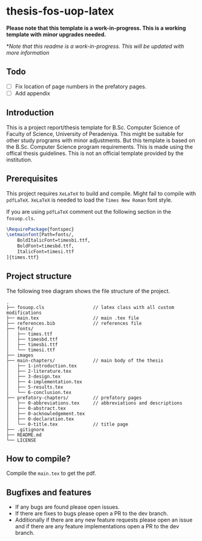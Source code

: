 # thesis-fos-uop-latex

**Please note that this template is a work-in-progress. This is a working template with minor upgrades needed.**

**Note that this readme is a work-in-progress. This will be updated with more information*

## Todo

- [ ] Fix location of page numbers in the prefatory pages.
- [ ] Add appendix

## Introduction

This is a project report/thesis template for B.Sc. Computer Science of Faculty of Science, University of Peradeniya. This might be suitable for other study programs with minor adjustments. But this template is based on the B.Sc. Computer Science program requirements. This is made using the offical thesis guidelines. This is not an official template provided by the institution. 

## Prerequisites

This project requires `XeLaTeX` to build and compile. Might fail to compile with `pdfLaTeX`. `XeLaTeX` is needed to load the `Times New Roman` font style.

If you are using `pdfLaTeX` comment out the following section in the `fosuop.cls`.

```tex
\RequirePackage{fontspec}
\setmainfont[Path=fonts/,
    BoldItalicFont=timesbi.ttf,
    BoldFont=timesbd.ttf,
    ItalicFont=timesi.ttf
]{times.ttf}
```

## Project structure

The following tree diagram shows the file structure of the project. 

```
.
├── fosuop.cls                  // latex class with all custom modifications
├── main.tex                    // main .tex file
├── references.bib              // references file
├── fonts/
│   ├── times.ttf
│   ├── timesbd.ttf
│   ├── timesbi.ttf
│   └── timesi.ttf
├── images
├── main-chapters/              // main body of the thesis
│   ├── 1-introduction.tex
│   ├── 2-literature.tex
│   ├── 3-design.tex
│   ├── 4-implementation.tex
│   ├── 5-results.tex
│   └── 6-conclusion.tex
├── prefatory-chapters/         // prefatory pages
│   ├── 0-abbreviations.tex     // abbreviations and descriptions
│   ├── 0-abstract.tex
│   ├── 0-acknowledgement.tex
│   ├── 0-declaration.tex
│   └── 0-title.tex             // title page
├── .gitignore
├── README.md
└── LICENSE
```

## How to compile? 

Compile the `main.tex` to get the pdf. 

## Bugfixes and features

- If any bugs are found please open issues. 
- If there are fixes to bugs please open a PR to the dev branch. 
- Additionally if there are any new feature requests please open an issue and if there are any feature implementations open a PR to the dev branch. 
